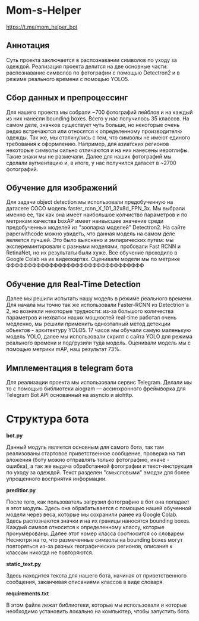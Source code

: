 # Mom-s-Helper

https://t.me/mom_helper_bot

## Аннотация

Суть проекта заключается в распознавании символов по уходу за одеждой. Реализация проекта делится на две основные части: распознавание символов по фотографии с помощью Detectron2 и в режиме реального времени с помощью YOLO5. 

## Сбор данных и препроцессинг

Для нашего проекта мы собрали ~700 фотографий лейблов и на каждый из них нанесли bounding boxes. Всего у нас получилось 35 классов. На самом деле, значков существует чуть больше, но некоторые очень редко встречаются или относятся к определенному производителю одежды. Так же, мы столкнулись с тем, что символы не имеют единого требования к оформлению. Например, для азиатских регионов некоторые символы сильно отличаются и на них нанесены иероглифы. Такие знаки мы не размечали.
Далее для наших фотографий мы сделали аугментацию и, в итоге, у нас получился датасет в ~2700 фотографий. 

## Обучение для изображений

Для задачи object detection мы использовали предобученную на датасете COCO модель faster_rcnn_X_101_32x8d_FPN_3x. Мы выбрали именно ее, так как она имеет наибольшое колчиство параметров и по метрикам качества boxAP имеет наивысшее значение среди предобученных моделей из "зоопарка моделей" Detectron2. На сайте paperwithcode можно увидеть, что данная модель на самом деле является лучшей. Это было выяснено и эмпирических путем: мы экспереминтировали с разными моделями, пробовали Fast RCNN и RetinaNet, но их результаты были хуже. Все обучение проходило в Google Colab на их видеокартах. Оценивали модели мы по метрике ФФФФФФФФФФФФФФФФФФФФФФФФФФФФФФФФ

## Обучение для Real-Time Detection 

Далее мы решили испытать нашу модель в режиме реального времени. Для начала мы точно так же использовали Faster-RCNN из Detectrion'a 2, но возникли некоторые трудности: из-за большого количества параметров и нехватки наших мощностей real-time работал очень медленно, мы решили применить одноэтапный метод детекции объектов - архитектуру YOLO5. 17 часов мы обучали самую маленькую модель YOLO, далее мы использовали скрипт с сайта YOLO для режима реального времени и подгрузили туда модель. Оценивали модель мы с помощью метрики mAP, наш результат 73%. 

## Имплементация в telegram бота

Для реализации проекта мы использовали сервис Telegram. Делали мы то с помощью библиотеки aiogram — ассинхронного фреймворка для Telegram Bot API основанный на asyncio и aiohttp.

# Структура бота 

**bot.py**

Данный модуль является основным для самого бота, так там реализованы стартовое приветственное сообщение, проверка на тип вложения (боту можно отправлять только фотографию, иначе - ошибка), а так же выдача обработанной фотографии и текст-инструкция по уходу за одеждой. Текст разделен "смысловыми" эмодзи для более упрощенного восприятия информации. 

**preditior.py**

После того, как пользователь загрузил фотографию в бот она попадает в этот модуль. Здесь она обрабатывается с помощью нашей обученной модели через веса, которые мы сохранили ранее из Google Colab. Здесь распознаются значки и на их границы наносятся bounding boxes. Каждый символ относится к определенному классу, которые пронумерованы. Далее этот номер класса соотносится со словарем Несмотря на то, что размеченные символы на bounding boxes могут повторяться из-за разных географических регионов, описания к классам никогда не повторяются.

**static_text.py**

Здесь находится текста для нашего бота, начиная от приветственного сообщения, заканчивая описаниями классов в виде словаря. 

**requirements.txt**

В этом файле лежат библиотеки, которые мы использовали и которые необходимо установить локально на компьютер, чтобы запустить бота. 

